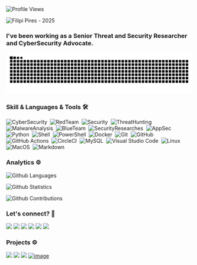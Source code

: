 ![Profile Views](https://komarev.com/ghpvc/?username=filipi86&abbreviated=true)

![Filipi Pires - 2025](https://github.com/user-attachments/assets/0c388136-e3de-4cf5-83b1-a918e1793d81)

### I've been working as a Senior Threat and Security Researcher and CyberSecurity Advocate. 

![Snake animation](https://github.com/GuillaumeFalourd/GuillaumeFalourd/blob/output/github-contribution-grid-snake.svg)

### Skill & Languages & Tools 🛠  
![CyberSecurity](https://img.shields.io/badge/-CyberSecurity-05122A?style=flat&logo=hackaday&color=black)&nbsp;
![RedTeam](https://img.shields.io/badge/RedTeam-FF0000?style=flat&logo=hackaday&logoColor=white)&nbsp;
![Security](https://img.shields.io/badge/-Security-05122A?style=flat&logo=hackaday&color=black)&nbsp;
![ThreatHunting](https://img.shields.io/badge/ThreatHunting-05122A?style=flat&logo=hackaday&color=purple)&nbsp;
![MalwareAnalysis](https://img.shields.io/badge/MalwareAnalysis-05122A?style=flat&logo=hackaday&color=black)&nbsp;
![BlueTeam](https://img.shields.io/badge/BlueTeam-05122A?style=flat&logo=hackaday&color=blue)&nbsp;
![SecurityResearches](https://img.shields.io/badge/-SecurityResearches-05122A?style=flat&logo=hackaday&color=black)&nbsp; 
![AppSec](https://img.shields.io/badge/AppSec-F6C915?style=flat&logo=github-actions&logoColor=white)&nbsp;
![Python](https://img.shields.io/badge/-Python-05122A?style=flat&logo=python)&nbsp;
![Shell](https://img.shields.io/badge/Shell-05122A?style=flat&logo=gnu-bash&logoColor=white)&nbsp;
![PowerShell](https://img.shields.io/badge/PowerShell-05122A?style=flat&logo=powershell&logoColor=white)&nbsp;
![Docker](https://img.shields.io/badge/-Docker-05122A?style=flat&logo=docker)&nbsp;
![Git](https://img.shields.io/badge/-Git-05122A?style=flat&logo=git)&nbsp;
![GitHub](https://img.shields.io/badge/-GitHub-05122A?style=flat&logo=github)&nbsp;
![GitHub Actions](https://img.shields.io/badge/GitHub%20Actions%20-05122A?style=flat&logo=github-actions&logoColor=white)&nbsp;
![CircleCI](https://img.shields.io/badge/CircleCI-05122A?style=flat&logo=circleci&logoColor=white)&nbsp;
![MySQL](https://img.shields.io/badge/-MySQL-05122A?style=flat&logo=mysql&logoColor=white)&nbsp;
![Visual Studio Code](https://img.shields.io/badge/-Visual%20Studio%20Code-05122A?style=flat&logo=visual-studio-code&logoColor=007ACC)&nbsp;
![Linux](https://img.shields.io/badge/-Linux-05122A?style=flat&logo=linux&logoColor=white)&nbsp;
![MacOS](https://img.shields.io/badge/-MacOS-05122A?style=flat&logo=apple)&nbsp;
![Markdown](https://img.shields.io/badge/-Markdown-05122A?style=flat&logo=markdown)&nbsp;


### Analytics ⚙️

![Github Languages](https://github-readme-stats.vercel.app/api/top-langs/?username=filipi86&layout=compact&count_private=true)

![Github Statistics](https://github-readme-stats.vercel.app/api/?username=filipi86&count_private=true&show_icons=true)

![Github Contributions](https://github-readme-streak-stats.herokuapp.com/?user=filipi86&hide_border=true)

### Let's connect? 🤝

<p align="left">
<a href="https://bit.ly/FilipiGitHub"><img src="https://img.shields.io/badge/GitHub-%23121011.svg?&style=flat&logo=github&logoColor=white"/></a>
<a href="http://bit.ly/FilipiLinkedin"><img src="https://img.shields.io/badge/Linkedin-%230077B5.svg?&style=flat&logo=linkedin&logoColor=white"/></a>
<a href="http://bit.ly/FilipiTwitter"><img src="https://img.shields.io/badge/Twitter-%231DA1F2.svg?&style=flat&logo=Twitter&logoColor=white"/></a>
<a href="http://bit.ly/FilipiWebSite"><img src="https://img.shields.io/badge/WebPage-100000?style=flag&logo=blogger&logoColor=white"/></a>
<a href="https://bit.ly/FilipiPiresInstagram"><img src="https://img.shields.io/badge/Instagram-%23E4405F.svg?&style=flat&logo=Instagram&logoColor=white"/></a>
<a href="http://bit.ly/FilipiMedium"><img src="https://img.shields.io/badge/Medium-%23000000.svg?&style=flat&logo=Medium&logoColor=white"/></a>

</p>

### Projects ⚙️

[<img src="https://github.com/user-attachments/assets/a941dd8b-d23e-4655-8564-611624bcb1c8" height="180">](https://redteamcommunity.org/) [<img src="https://github.com/user-attachments/assets/22595f36-6371-491b-8873-8b99e8ce6f83" height="190">](https://redteamvillage.io) [<img src="https://github.com/user-attachments/assets/15214976-afc0-4b91-a6fb-102ddb7a3fa6" height="190">](https://aws.amazon.com/pt/developer/community/community-builders/) [<img width="240" alt="image" src="https://github.com/user-attachments/assets/5bab2437-db00-4d00-adf7-376ffb42108b">](https://www.raicescyber.org/)
